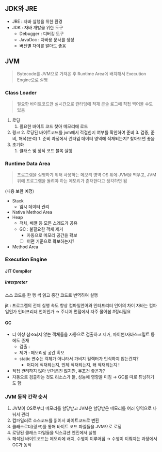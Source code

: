 ## JDK와 JRE
- JRE : 자바 실행을 위한 환경
- JDK : 자바 개발을 위한 도구
	- Debugger : 디버깅 도구
	- JavaDoc : 자바용 문서를 생성
	- 버전별 차이를 알아도 좋음

## JVM
> Bytecode를 JVM으로 가져온 후 Runtime Area에 배치해서 Execution Engine으로 실행

### Class Loader
> 필요한 바이트코드만 실시간으로 런타임에 적재
> 콘솔 로그에 직접 찍어볼 수도 있음

1. 로딩
    1. 필요한 바이트 코드 찾아 메모리에 로드
2. 링크
    2. 로딩된 바이트코드를 jvm에서 적절한지 여부를 확인하여 준비
    3. 검증, 준비, 해석(분석)
        1. 준비 과정에서 런타임 데이터 영역에 적재되는지? 찾아보면 좋음
3. 초기화
    1. 클래스 및 정적 코드 블록 실행

### Runtime Data Area
> 프로그램을 실행하기 위해 사용하는 메모리 영역
> OS 위에 JVM을 띄우고, JVM 위에 프로그램을 돌려야 하는 메모리가 존재한다고 생각하면 됨

(내용 보완 예정)
- Stack
	- 임시 데이터 관리
- Native Method Area
- Heap
	- 객체, 배열 등 모든 스레드가 공유
	- GC : 불필요한 객체 제거
		- 자동으로 메모리 공간을 확보
		- [ ] 어떤 기준으로 확보하는지?
- Method Area

### Execution Engine

#### JIT Compiler
##### Interpreter
소스 코드를 한 행 씩 읽고 중간 코드로 번역하여 실행 

jit : 프로그램의 전체 실행 속도 향상
컴파일언어와 인터프리터 언어의 차이
자바는 컴파일인가 인터프리터 언어인가 → 주니어 면접에서 자주 물어봄 #정리필요 

#### GC
- 더 이상 참조되지 않는 객체들을 자동으로 검출하고 제거, 파이썬/자바스크립트 등에도 존재
    - 검출 :
    - 제거 : 메모리상 공간 확보
    - static 변수는 객체가 아니라서 가비지 컬렉터가 인식하지 않는건지?
        - 어디에 적재되는지, 언제 적재되는지, 왜 적재되는지 !
- 직접 관리하지 않아 번거롭진 않지만, 무조건 좋은가?
- 자동으로 검출하는 것도 리소스가 듦, 성능에 영향을 미침 → GC를 따로 튜닝하기도 함

### JVM 동작 간략 순서
1. JVM이 OS로부터 메모리를 할당받고 JVM은 할당받은 메모리를 여러 영역으로 나눠서 관리
2. 컴파일러로 소스코드를 읽어서 바이트코드로 변환
3. 클래스로더(링크)를 통해 바이트 코드 파일들을 JVM으로 로딩
4. 로딩된 클래스 파일들을 익스큐션 엔진에서 실행
5. 해석된 바이트코드는 메모리에 배치, 수행이 이루어짐 → 수행이 이뤄지는 과정에서 GC가 동작
